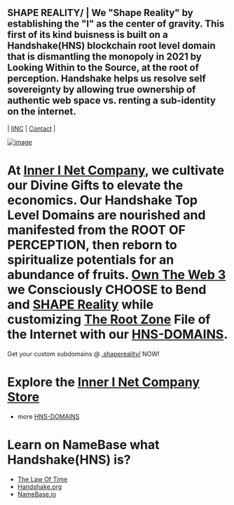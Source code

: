 ## SHAPE REALITY/ | We "Shape Reality" by establishing the "I" as the center of gravity. This first of its kind buisness is built on a Handshake(HNS) blockchain root level domain that is dismantling the monopoly in 2021 by Looking Within to the Source, at the root of perception. Handshake helps us resolve self sovereignty by allowing true ownership of authentic web space vs. renting a sub-identity on the internet.

| [IINC](https://dlink.iinc.hns.to/) | [Contact](https://innerinetcompany.webflow.icontacto/) |

[![image](https://user-images.githubusercontent.com/37987346/101999396-a37e4380-3caa-11eb-8cc6-e61fb53c7855.png)](http://shapereality.innerinetcompany.hns.to/)

# At [Inner I Net Company](http://dlink.innerinetcompany.hns.to/), we cultivate our Divine Gifts to elevate the economics. Our Handshake Top Level Domains are nourished and manifested from the ROOT OF PERCEPTION, then reborn to spiritualize potentials for an abundance of fruits. [Own The Web 3](http://official.owntheweb3.hns.to/) we Consciously CHOOSE to Bend and [SHAPE Reality](http://innerinetcompany.shapereality.hns.to/) while customizing [The Root Zone](http://therootzone.hns.to/) File of the Internet with our [HNS-DOMAINS](http://home.hns-domains.hns.to/).

Get your custom subdomains @ [.shapereality/](https://shapereality.hns.to/) NOW! 

# Explore the [Inner I Net Company Store](https://innerinetcompany.mybigcommerce.com/)

- more [HNS-DOMAINS](http://home.hns-domains.hns.to/)

# Learn on NameBase what Handshake(HNS) is?
- [The Law Of Time](https://lawoftime.org/)
- [Handshake.org](https://handshake.org/)
- [NameBase.io](https://namebase.io/)
